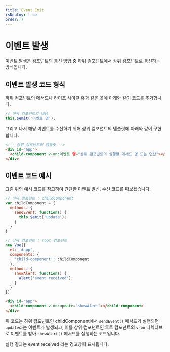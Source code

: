 ```yaml
---
title: Event Emit
isDeploy: true
order: 7
---
```


# 이벤트 발생

이벤트 발생은 컴포넌트의 통신 방법 중 하위 컴포넌트에서 상위 컴포넌트로 통신하는 방식입니다.

## 이벤트 발생 코드 형식

하위 컴포넌트의 메서드나 라이프 사이클 훅과 같은 곳에 아래와 같이 코드를 추가합니다.

```js
// 하위 컴포넌트의 내용
this.$emit('이벤트 명');
```

그리고 나서 해당 이벤트를 수신하기 위해 상위 컴포넌트의 템플릿에 아래와 같이 구현합니다.

```html
<!-- 상위 컴포넌트의 템플릿 -->
<div id="app">
  <child-component v-on:이벤트 명="상위 컴포넌트의 실행할 메서드 명 또는 연산"></child-component>
</div>
```

## 이벤트 코드 예시

그럼 위의 예시 코드를 참고하여 간단한 이벤트 발신, 수신 코드를 짜보겠습니다.

```js {5,17}
// 하위 컴포넌트 : childComponent
var childComponent = {
  methods: {
    sendEvent: function() {
      this.$emit('update');
    }
  }
}

// 상위 컴포넌트 : root 컴포넌트
new Vue({
  el: '#app',
  components: {
    'child-component': childComponent
  },
  methods: {
    showAlert: function() {
      alert('event received');
    }
  }
})
```

```html {2}
<div id="app">
  <child-component v-on:update="showAlert"></child-component>
</div>
```

위 코드는 하위 컴포넌트인 childComponent에서 `sendEvent()` 메서드가 실행되면 `update`라는 이벤트가 발생되고,
이를 상위 컴포넌트인 루트 컴포넌트의 `v-on` 디렉티브로 이벤트를 받아 `showAlert()` 메서드를 실행하는 코드입니다.

실행 결과는 event received 라는 경고창이 표시됩니다.